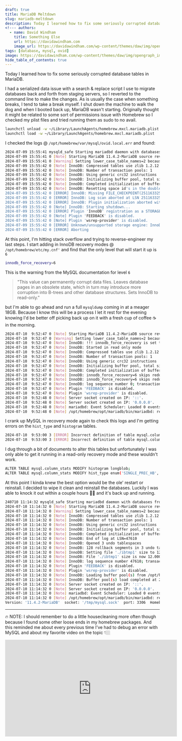 ```yaml
---
draft: true
title: MariaDB Meltdown
slug: mariadb-meltdown
description: Today I learned how to fix some seriously corrupted database tables in MariaDB.
<!--- authors:
  - name: David Windham
    title: Something Else
    url: https://davidawindham.com
    image_url: https://davidawindham.com/wp-content/themes/daw/img/opengraph_image.jpg -->
tags: [database, mysql, ovid]
image: https://davidawindham.com/wp-content/themes/daw/img/opengraph_image.jpg
hide_table_of_contents: true
---
```


Today I learned how to fix some seriously corrupted database tables in MariaDB.

<!--truncate-->

I had a serialized data issue with a search & replace script I use to migrate databases back and forth from staging servers, so I reverted to the command line to make the changes. As is usually the case when something breaks, I tend to take a break myself. I shut down the machine to walk the dog and when I booted back up, MariaDB wasn't starting. Originally thought it might be related to some sort of permissions issue with Homebrew so I checked my plist files and tried running them as sudo to no avail.

```sh
launchctl unload -w ~/Library/LaunchAgents/homebrew.mxcl.mariadb.plist
launchctl load -w ~/Library/LaunchAgents/homebrew.mxcl.mariadb.plist
```


I checked the logs @ `/opt/homebrew/var/mysql/ovid.local.err` and found:

```sh
2024-07-09 15:55:41 mysqld_safe Starting mariadbd daemon with databases from /opt/homebrew/var/mysql
2024-07-09 15:55:41 0 [Note] Starting MariaDB 11.4.2-MariaDB source revision 3fca5ed772fb75e3e57c507edef2985f8eba5b12 as process 745
2024-07-09 15:55:41 0 [Warning] Setting lower_case_table_names=2 because file system for /opt/homebrew/var/mysql/ is case insensitive
2024-07-09 15:55:42 0 [Note] InnoDB: Compressed tables use zlib 1.2.12
2024-07-09 15:55:42 0 [Note] InnoDB: Number of transaction pools: 1
2024-07-09 15:55:42 0 [Note] InnoDB: Using generic crc32 instructions
2024-07-09 15:55:42 0 [Note] InnoDB: Initializing buffer pool, total size = 128.000MiB, chunk size = 2.000MiB
2024-07-09 15:55:42 0 [Note] InnoDB: Completed initialization of buffer pool
2024-07-09 15:55:42 0 [Note] InnoDB: Resetting space id's in the doublewrite buffer
2024-07-09 15:55:42 0 [ERROR] InnoDB: Missing FILE_CHECKPOINT(2511633256) at 2511633256
2024-07-09 15:55:42 0 [ERROR] InnoDB: Log scan aborted at LSN 2511633256
2024-07-09 15:55:42 0 [ERROR] InnoDB: Plugin initialization aborted with error Generic error
2024-07-09 15:55:42 0 [Note] InnoDB: Starting shutdown...
2024-07-09 15:55:42 0 [ERROR] Plugin 'InnoDB' registration as a STORAGE ENGINE failed.
2024-07-09 15:55:42 0 [Note] Plugin 'FEEDBACK' is disabled.
2024-07-09 15:55:42 0 [Note] Plugin 'wsrep-provider' is disabled.
2024-07-09 15:55:42 0 [ERROR] Unknown/unsupported storage engine: InnoDB
2024-07-09 15:55:42 0 [ERROR] Aborting
```

At this point, I'm hitting stack overflow and trying to reverse-engineer my last steps. I start adding  in InnoDB recovery modes @ `/opt/homebrew/etc/my.cnf'` and find that the only level that will start it up is `6`

```sh
innodb_force_recovery=6
```

This is the warning from the MySQL documentation for level `6`
> "This value can permanently corrupt data files. Leaves database pages in an obsolete state, which in turn may introduce more corruption into B-trees and other database structures. Sets InnoDB to read-only."

but I'm able to go ahead and run a full `mysqldump` coming in at a meager 18GB. Because I know this will be a process I let it rest for the evening knowing I'd be better off picking back up on it with a fresh cup of coffee ☕️ in the morning. 

```sh
2024-07-10  9:52:47 0 [Note] Starting MariaDB 11.4.2-MariaDB source revision 3fca5ed772fb75e3e57c507edef2985f8eba5b12 as process 97176
2024-07-10  9:52:47 0 [Warning] Setting lower_case_table_names=2 because file system for /opt/homebrew/var/mysql/ is case insensitive
2024-07-10  9:52:47 0 [Note] InnoDB: !!! innodb_force_recovery is set to 6 !!!
2024-07-10  9:52:47 0 [Note] InnoDB: Started in read only mode
2024-07-10  9:52:47 0 [Note] InnoDB: Compressed tables use zlib 1.2.12
2024-07-10  9:52:47 0 [Note] InnoDB: Number of transaction pools: 1
2024-07-10  9:52:47 0 [Note] InnoDB: Using generic crc32 instructions
2024-07-10  9:52:47 0 [Note] InnoDB: Initializing buffer pool, total size = 128.000MiB, chunk size = 2.000MiB
2024-07-10  9:52:47 0 [Note] InnoDB: Completed initialization of buffer pool
2024-07-10  9:52:47 0 [Note] InnoDB: innodb_force_recovery=6 skips redo log apply
2024-07-10  9:52:47 0 [Note] InnoDB: innodb_force_recovery=6 skips redo log apply
2024-07-10  9:52:47 0 [Note] InnoDB: log sequence number 0; transaction id 0
2024-07-10  9:52:47 0 [Note] Plugin 'FEEDBACK' is disabled.
2024-07-10  9:52:47 0 [Note] Plugin 'wsrep-provider' is disabled.
2024-07-10  9:52:48 0 [Note] Server socket created on IP: '::'.
2024-07-10  9:52:48 0 [Note] Server socket created on IP: '0.0.0.0'.
2024-07-10  9:52:48 0 [Note] mariadbd: Event Scheduler: Loaded 0 events
2024-07-10  9:52:48 0 [Note] /opt/homebrew/opt/mariadb/bin/mariadbd: ready for connections.
```

I crank up MySQL in recovery mode again to check this logs and I'm getting errors on the `hist_type` and `histogram` tables. 

```sh
2024-07-10  9:53:00 3 [ERROR] Incorrect definition of table mysql.column_stats: expected column 'hist_type' at position 9 to have type enum('SINGLE_PREC_HB','DOUBLE_PREC_HB','JSON_HB'), found type enum('SINGLE_PREC_HB','DOUBLE_PREC_HB').
2024-07-10  9:53:00 3 [ERROR] Incorrect definition of table mysql.column_stats: expected column 'histogram' at position 10 to have type longblob, found type varbinary(255).
```



I dug through a bit of documents to alter this tables but unfortunately I was only able to get it running in a read-only recovery mode and these wouldn't work. 

```sh
ALTER TABLE mysql.column_stats MODIFY histogram longblob;
ALTER TABLE mysql.column_stats MODIFY hist_type enum('SINGLE_PREC_HB','DOUBLE_PREC_HB','JSON_HB');
```

At this point I kinda knew the best option would be the ole' restart or reinstall. I decided to wipe it clean and reinstall the databases. Luckily I was able to knock it out within a couple hours 🙌🏼 and it's back up and running. 

```sh
240710 11:14:32 mysqld_safe Starting mariadbd daemon with databases from /opt/homebrew/var/mysql
2024-07-10 11:14:32 0 [Note] Starting MariaDB 11.4.2-MariaDB source revision 3fca5ed772fb75e3e57c507edef2985f8eba5b12 as process 55269
2024-07-10 11:14:32 0 [Warning] Setting lower_case_table_names=2 because file system for /opt/homebrew/var/mysql/ is case insensitive
2024-07-10 11:14:32 0 [Note] InnoDB: Compressed tables use zlib 1.2.12
2024-07-10 11:14:32 0 [Note] InnoDB: Number of transaction pools: 1
2024-07-10 11:14:32 0 [Note] InnoDB: Using generic crc32 instructions
2024-07-10 11:14:32 0 [Note] InnoDB: Initializing buffer pool, total size = 128.000MiB, chunk size = 2.000MiB
2024-07-10 11:14:32 0 [Note] InnoDB: Completed initialization of buffer pool
2024-07-10 11:14:32 0 [Note] InnoDB: End of log at LSN=47610
2024-07-10 11:14:32 0 [Note] InnoDB: Opened 3 undo tablespaces
2024-07-10 11:14:32 0 [Note] InnoDB: 128 rollback segments in 3 undo tablespaces are active.
2024-07-10 11:14:32 0 [Note] InnoDB: Setting file './ibtmp1' size to 12.000MiB. Physically writing the file full; Please wait ...
2024-07-10 11:14:32 0 [Note] InnoDB: File './ibtmp1' size is now 12.000MiB.
2024-07-10 11:14:32 0 [Note] InnoDB: log sequence number 47610; transaction id 14
2024-07-10 11:14:32 0 [Note] Plugin 'FEEDBACK' is disabled.
2024-07-10 11:14:32 0 [Note] Plugin 'wsrep-provider' is disabled.
2024-07-10 11:14:32 0 [Note] InnoDB: Loading buffer pool(s) from /opt/homebrew/var/mysql/ib_buffer_pool
2024-07-10 11:14:32 0 [Note] InnoDB: Buffer pool(s) load completed at 240710 11:14:32
2024-07-10 11:14:32 0 [Note] Server socket created on IP: '::'.
2024-07-10 11:14:32 0 [Note] Server socket created on IP: '0.0.0.0'.
2024-07-10 11:14:32 0 [Note] mariadbd: Event Scheduler: Loaded 0 events
2024-07-10 11:14:32 0 [Note] /opt/homebrew/opt/mariadb/bin/mariadbd: ready for connections.
Version: '11.4.2-MariaDB'  socket: '/tmp/mysql.sock'  port: 3306  Homebrew
```
--- 

🔥 NOTE: I should remember to do a little housecleaning more often though because I found some other loose ends in my homebrew packages. And this reminded me about every previous time I've had to debug an error with MySQL and about my favorite video on the topic 👇🏼

<iframe width="560" height="315" src="https://www.youtube.com/embed/oAiVsbXVP6k?si=1q25h-lk_xnkto2O" title="YouTube video player" frameborder="0" allow="accelerometer; autoplay; clipboard-write; encrypted-media; gyroscope; picture-in-picture; web-share" referrerpolicy="strict-origin-when-cross-origin" allowfullscreen></iframe>